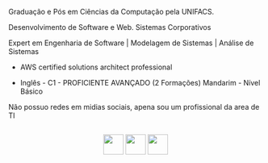 Graduação e Pós em Ciências da Computação pela UNIFACS.

Desenvolvimento de Software e Web. Sistemas Corporativos 

Expert em Engenharia de Software | Modelagem de Sistemas | Análise de Sistemas

- AWS certified solutions architect professional

- Inglês - C1 - PROFICIENTE AVANÇADO (2 Formações)
Mandarim - Nível Básico

Não possuo redes em midias sociais, apena sou um profissional da area de TI

##

<div align="center">
  <img src="https://cdn.jsdelivr.net/gh/devicons/devicon@latest/icons/cplusplus/cplusplus-original.svg" width="40" height="40"/>
  <img src="https://cdn.jsdelivr.net/gh/devicons/devicon@latest/icons/javascript/javascript-original.svg" width="40" height="40"/>
  <img src="https://cdn.jsdelivr.net/gh/devicons/devicon@latest/icons/java/java-original.svg" width="40" height="40"/>
  <i class="devicon-amazonwebservices-plain-wordmark" style="font-size: 40px;"></i>
  <i class="devicon-angular-plain" style="font-size: 40px;"></i>
</div>
